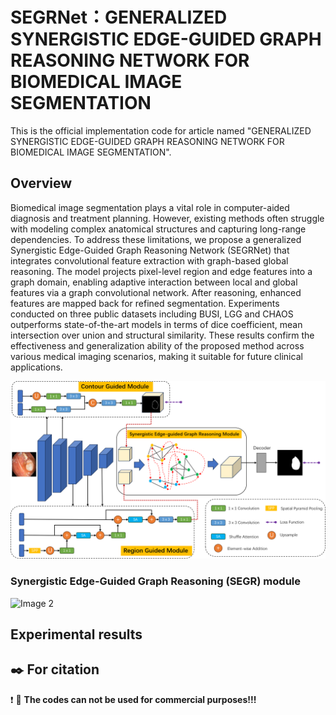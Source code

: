# SEGRNet：GENERALIZED SYNERGISTIC EDGE-GUIDED GRAPH REASONING NETWORK FOR BIOMEDICAL IMAGE SEGMENTATION
This is the official implementation code for article named "GENERALIZED SYNERGISTIC EDGE-GUIDED GRAPH REASONING NETWORK FOR BIOMEDICAL IMAGE SEGMENTATION".

## Overview

Biomedical image segmentation plays a vital role in computer-aided diagnosis and treatment planning. However, existing methods often struggle with modeling complex anatomical structures and capturing long-range dependencies. To address these limitations, we propose a generalized Synergistic Edge-Guided Graph Reasoning Network (SEGRNet) that integrates convolutional feature extraction with graph-based global reasoning. The model projects pixel-level region and edge features into a graph domain, enabling adaptive interaction between local and global features via a graph convolutional network. After reasoning, enhanced features are mapped back for refined segmentation. Experiments conducted on three public datasets including BUSI, LGG and CHAOS outperforms state-of-the-art models in terms of dice coefficient, mean intersection over union and structural similarity. These results confirm the effectiveness and generalization ability of the proposed method across various medical imaging scenarios, making it suitable for future clinical applications.


![Image 1](imgs/Overview.png)


### Synergistic Edge-Guided Graph Reasoning (SEGR) module
![Image 2](images/AHFA.png)


## Experimental results


## :black_nib: For citation


:exclamation: :eyes: **The codes can not be used for commercial purposes!!!**

